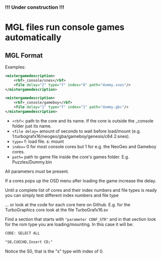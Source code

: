 ### !!! **Under construction** !!!


# MGL files run console games automatically

## MGL Format

Examples:

```xml
<mistergamedescription>
	<rbf>_console/snes</rbf>
	<file delay="2" type="f" index="0" path="dummy.snes"/>
</mistergamedescription>
```


```xml
<mistergamedescription>
	<rbf>_console/gameboy</rbf>
	<file delay="1" type="f" index="1" path="dummy.gbc"/>
</mistergamedescription>
```

* `<rbf>`: path to the core and its name. If the core is outside the _console folder just its name.
* `<file delay=` amount of seconds to wait before load/mount (e.g. 1:turbografx16/neogeo/gba/gameboy/genesis/c64 2:snes).
* `type=` f: load file. s: mount
* `index=` 0 for most console cores but 1 for e.g. the NeoGeo and Gameboy cores.
* `path=` path to game file inside the core's games folder. E.g. Puzzles/Dummy.bin

All parameters must be present.

If a cores pops up the OSD menu after loading the game increase the delay.


Until a complete list of cores and their index numbers and file types is ready you can simply test different index numbers and file type

... or look at the code for each core here on Github. E.g. for the TurboGraphics core look at the file TurboGrafx16.sv

Find a section that starts with
```"parameter CONF_STR"```
and in that section look for the rom type you are loading/mounting. In this case it will be:

```xml
CODE: SELECT ALL

"S0,CUECHD,Insert CD;"
```

Notice the S0, that is the "s" type with index of 0.